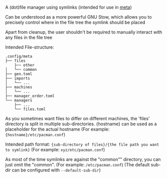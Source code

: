 A (dot)file manager using symlinks (intended for use in [meta](https://github.com/jullanggit/meta))

Can be understood as a more powerful GNU Stow, which allows you to precisely control where in the file tree the symlink should be placed

Apart from cleanup, the user shouldn't be required to manually interact with any files in the file tree

Intended File-structure:
```
.config/meta
├── files
    ├── other
│   └── common
├── gen.toml
├── imports
│   └── ...
├── machines
│   └── ...
├── manager_order.toml
└── managers
    ├── ...
    └── files.toml
```

As you sometimes want files to differ on different machines, the 'files' directory is split in multiple sub-directories.
{hostname} can be used as a placeholder for the actual hostname (For example: `{hostname}/etc/pacman.conf`)

Intended path format: `{sub-directory of files}/{the file path you want to symlink}` (For example: `xyz/etc/pacman.conf`)

As most of the time symlinks are against the "common"" directory, you can just omit the "common". (For example: `/etc/pacman.conf`) (The default sub-dir can be configured with `--default-sub-dir`)
